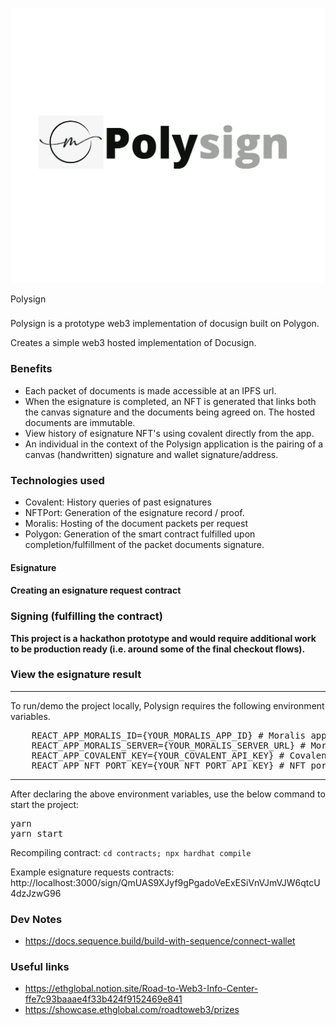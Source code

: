 <p align='center'>
    <img src='./img/logo_3_2.png'/>
</p>

Polysign

###

Polysign is a prototype web3 implementation of docusign built on Polygon.

Creates a simple web3 hosted implementation of Docusign.

### Benefits

- Each packet of documents is made accessible at an IPFS url.
- When the esignature is completed, an NFT is generated that links both the canvas signature and the documents being agreed on. The hosted documents are immutable.
- View history of esignature NFT's using covalent directly from the app.
- An individual in the context of the Polysign application is the pairing of a canvas (handwritten) signature and wallet signature/address.

### Technologies used

- Covalent: History queries of past esignatures
- NFTPort: Generation of the esignature record / proof.
- Moralis: Hosting of the document packets per request
- Polygon: Generation of the smart contract fulfilled upon completion/fulfillment of the packet documents signature.

#### Esignature

#### Creating an esignature request contract

### Signing (fulfilling the contract)

<b>This project is a hackathon prototype and would require additional work to be production ready (i.e. around some of the final checkout flows).</b>

### View the esignature result

---

To run/demo the project locally, Polysign requires the following environment variables.

<pre>
    REACT_APP_MORALIS_ID={YOUR_MORALIS_APP_ID} # Moralis app id
    REACT_APP_MORALIS_SERVER={YOUR_MORALIS_SERVER_URL} # Moralis server url
    REACT_APP_COVALENT_KEY={YOUR_COVALENT_API_KEY} # Covalent key for the history page.
    REACT_APP_NFT_PORT_KEY={YOUR_NFT_PORT_API_KEY} # NFT port api key for receipt creation.
</pre>

---

After declaring the above environment variables, use the below command to start the project:

<pre>
yarn
yarn start
</pre>

Recompiling contract:
`cd contracts; npx hardhat compile`

Example esignature requests contracts:
http://localhost:3000/sign/QmUAS9XJyf9gPgadoVeExESiVnVJmVJW6qtcU4dzJzwG96

<!--

Sponsors:
Polygon - Deploys a smart contract for esign
Moralis - Doc storage
Sequence - Polygon contract deploy

Demo flow:
Show docusign site
Show Polysign


-->

### Dev Notes

- https://docs.sequence.build/build-with-sequence/connect-wallet

### Useful links

- https://ethglobal.notion.site/Road-to-Web3-Info-Center-ffe7c93baaae4f33b424f9152469e841
- https://showcase.ethglobal.com/roadtoweb3/prizes
